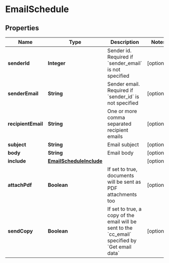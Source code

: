 

# EmailSchedule


## Properties

| Name | Type | Description | Notes |
|------------ | ------------- | ------------- | -------------|
|**senderId** | **Integer** | Sender id. Required if &#x60;sender_email&#x60; is not specified |  [optional] |
|**senderEmail** | **String** | Sender email. Required if &#x60;sender_id&#x60; is not specified |  [optional] |
|**recipientEmail** | **String** | One or more comma separated recipient emails |  [optional] |
|**subject** | **String** | Email subject |  [optional] |
|**body** | **String** | Email body |  [optional] |
|**include** | [**EmailScheduleInclude**](EmailScheduleInclude.md) |  |  [optional] |
|**attachPdf** | **Boolean** | If set to true, documents will be sent as PDF attachments too |  [optional] |
|**sendCopy** | **Boolean** | If set to true, a copy of the email will be sent to the &#x60;cc_email&#x60; specified by &#x60;Get email data&#x60; |  [optional] |



